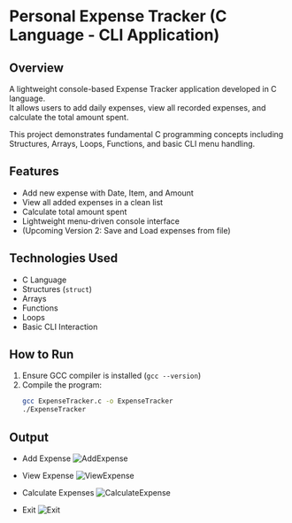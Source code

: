 # Personal Expense Tracker (C Language - CLI Application)

## Overview
A lightweight console-based Expense Tracker application developed in C language.  
It allows users to add daily expenses, view all recorded expenses, and calculate the total amount spent.  

This project demonstrates fundamental C programming concepts including Structures, Arrays, Loops, Functions, and basic CLI menu handling.

## Features
- Add new expense with Date, Item, and Amount
- View all added expenses in a clean list
- Calculate total amount spent
- Lightweight menu-driven console interface
- (Upcoming Version 2: Save and Load expenses from file)

## Technologies Used
- C Language
- Structures (`struct`)
- Arrays
- Functions
- Loops
- Basic CLI Interaction

## How to Run
1. Ensure GCC compiler is installed (`gcc --version`)
2. Compile the program:
   ```bash
   gcc ExpenseTracker.c -o ExpenseTracker
   ./ExpenseTracker

## Output
- Add Expense
![AddExpense](https://github.com/user-attachments/assets/fd0b5233-cee3-4d9b-b6e9-75bda1f94d6a)

- View Expense
![ViewExpense](https://github.com/user-attachments/assets/ab4497d7-e1c4-4548-a130-e105f1a2e8a6)

- Calculate Expenses
![CalculateExpense](https://github.com/user-attachments/assets/84b8d817-3a18-445c-bc77-e454bfeb7797)

- Exit
![Exit](https://github.com/user-attachments/assets/b061be6f-096b-4479-aa5b-d32dae43da46)
